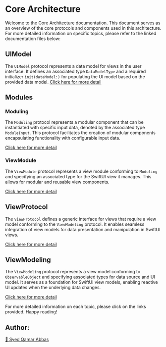 # Core Architecture

Welcome to the Core Architecture documentation. This document serves as an overview of the core protocols and components used in this architecture. For more detailed information on specific topics, please refer to the linked documentation files below:

## UIModel
The `UIModel` protocol represents a data model for views in the user interface. It defines an associated type `DataModelType` and a required initializer `init(dataModel:)` for populating the UI model based on the provided data model.
[Click here for more detail](Documentation/UIModel.md)

## Modules

### Moduling
The `Moduling` protocol represents a modular component that can be instantiated with specific input data, denoted by the associated type `ModuleInput`. This protocol facilitates the creation of modular components encapsulating functionality with configurable input data.

[Click here for more detail](Documentation/Module.md)

### ViewModule
The `ViewModule` protocol represents a view module conforming to `Moduling` and specifying an associated type for the SwiftUI view it manages. This allows for modular and reusable view components.

[Click here for more detail](Documentation/ViewModule.md)

## ViewProtocol
The `ViewProtocol` defines a generic interface for views that require a view model conforming to the `ViewModeling` protocol. It enables seamless integration of view models for data presentation and manipulation in SwiftUI views.

[Click here for more detail](Documentation/View.md)


## ViewModeling
The `ViewModeling` protocol represents a view model conforming to `ObservableObject` and specifying associated types for data source and UI model. It serves as a foundation for SwiftUI view models, enabling reactive UI updates when the underlying data changes.

[Click here for more detail](Documentation/ViewModel.md)

For more detailed information on each topic, please click on the links provided. Happy reading!

## Author:
[🔗 Syed Qamar Abbas](https://www.linkedin.com/in/syed-qamar-abbas-2b23b794/)
